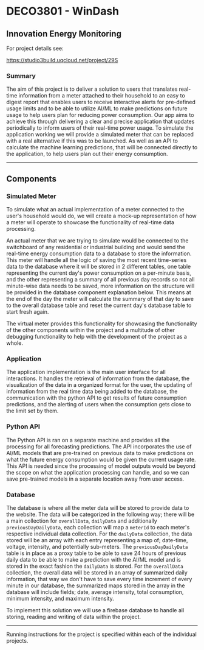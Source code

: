 
# DECO3801 - WinDash

## Innovation Energy Monitoring

For project details see:

https://studio3build.uqcloud.net/project/29S

### Summary

The aim of this project is to deliver a solution to users that translates real-time information from a meter attached to their household to an easy to digest report that enables users to receive interactive alerts for pre-defined usage limits and to be able to utilize AI/ML to make predictions on future usage to help users plan for reducing power consumption. Our app aims to achieve this through delivering a clear and precise application that updates periodically to inform users of their real-time power usage. To simulate the application working we will provide a simulated meter that can be replaced with a real alternative if this was to be launched. As well as an API to calculate the machine learning predictions, that will be connected directly to the application, to help users plan out their energy consumption.

---

## Components

### Simulated Meter

To simulate what an actual implementation of a meter connected to the user's household would do, we will create a mock-up representation of how a meter will operate to showcase the functionality of real-time data processing.

An actual meter that we are trying to simulate would be connected to the switchboard of any residential or industrial building and would send the real-time energy consumption data to a database to store the information. This meter will handle all the logic of saving the most recent time-series data to the database where it will be stored in 2 different tables, one table representing the current day's power consumption on a per-minute basis, and the other representing a summary of all previous day records so not all minute-wise data needs to be saved, more information on the structure will be provided in the database component explanation below. This means at the end of the day the meter will calculate the summary of that day to save to the overall database table and reset the current day's database table to start fresh again.

The virtual meter provides this functionality for showcasing the functionality of the other components within the project and a multitude of other debugging functionality to help with the development of the project as a whole.

### Application

The application implementation is the main user interface for all interactions. It handles the retrieval of information from the database, the visualization of the data in a organized format for the user, the updating of information from the real time data being added to the database, the communication with the python API to get results of future consumption predictions, and the alerting of users when the consumption gets close to the limit set by them. 

### Python API

The Python API is ran on a separate machine and provides all the processing for all forecasting predictions. The API incorporates the use of AI/ML models that are pre-trained on previous data to make predictions on what the future energy consumption would be given the current usage rate. This API is needed since the processing of model outputs would be beyond the scope on what the application processing can handle, and so we can save pre-trained models in a separate location away from user access.

### Database

The database is where all the meter data will be stored to provide data to the website. The data will be categorized in the following way; there will be a main collection for `overallData`, `dailyData` and additionally `previousDayDailyData`, each collection will map a `meterId` to each meter's respective individual data collection. For the `dailyData` collection, the data stored will be an array with each entry representing a map of; date-time, voltage, intensity, and potentially sub-meters. The `previousDayDailyData` table is in place as a proxy table to be able to save 24 hours of previous daily data to be able to make a prediction with the AI/ML model and is stored in the exact fashion the `dailyData` is stored. For the `overallData` collection, the overall data will be stored in an array of summarized daily information, that way we don't have to save every time increment of every minute in our database, the summarized maps stored in the array in the database will include fields; date, average intensity, total consumption, minimum intensity, and maximum intensity.

To implement this solution we will use a firebase database to handle all storing, reading and writing of data within the project.

---

Running instructions for the project is specified within each of the individual projects.

